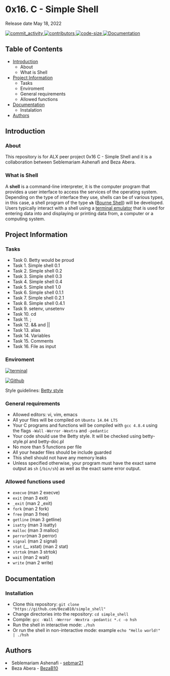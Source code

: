 <h1>0x16. C - Simple Shell</h1>
Release date May 18, 2022

</p>
          </a>
          <a href="https://github.com/BezaB10/simple_shell/commits/master" target="_blank">
               <img alt="commit_activity" src="https://img.shields.io/github/commit-activity/y/BezaB10/simple_shell" />
          </a>
          <a href="https://github.com/BezaB10/simple_shell/graphs/contributors" target="_blank">
               <img alt="contributors" src="https://img.shields.io/github/contributors/BezaB10/simple_shell" />
          </a>
          <a href="https://github.com/BezaB10/simple_shell/blob/master/hsh_shell.c"target="_blank">
               <img alt="code-size" src="https://img.shields.io/tokei/lines/github/BezaB10/simple_shell" />
          </a>
          <a href="https://github.com/BezaB10/simple_shell/blob/master/README.md" target="_blank">
               <img alt="Documentation" src="https://img.shields.io/badge/documentation-yes-lightpink" />
          </a>
     </p>

## Table of Contents
* [Introduction](#Introduction)
  * About
  * What is Shell
* [Project Information](#Project-Information)
    * Tasks
    * Enviroment
    * General requirements
    * Allowed functions
* [Documentation](#Documentation)
    * Instalation
* [Authors](#Authors)

## Introduction

### About
This repository is for ALX peer project 0x16 C - Simple Shell and it is a collaboration between Seblemariam Ashenafi and Beza Abera.

### What is Shell
A **shell** is a command-line interpreter, it is the computer program that provides a user interface to access the services of the operating system. Depending on the type of interface they use, shells can be of various types, in this case, a shell program of the type **`sh`** ([Bourne Shell](https://en.wikipedia.org/wiki/Bourne_shell)) will be developed. Users typically interact with a shell using a [terminal emulator](https://en.wikipedia.org/wiki/Terminal_emulator) that is used for entering data into and displaying or printing data from, a computer or a computing system.

## Project Information

### Tasks

* Task 0. Betty would be proud
* Task 1. Simple shell 0.1
* Task 2. Simple shell 0.2
* Task 3. Simple shell 0.3
* Task 4. Simple shell 0.4
* Task 5. Simple shell 1.0
* Task 6. Simple shell 0.1.1
* Task 7. Simple shell 0.2.1
* Task 8. Simple shell 0.4.1
* Task 9. setenv, unsetenv
* Task 10. cd
* Task 11. ;
* Task 12. && and ||
* Task 13. alias
* Task 14. Variables
* Task 15. Comments
* Task 16. File as input

### Enviroment

<!-- bash -->
<a href="https://www.gnu.org/software/bash/" target="_blank"> <img height="" src="https://img.shields.io/static/v1?label=&message=GNU%20Bash&color=4EAA25&logo=GNU%20Bash&logoColor=4EAA25&labelColor=2F333A" alt="terminal"></a>
<!-- github -->
<a href="https://github.com" target="_blank"> <img height="" src="https://img.shields.io/static/v1?label=&message=GitHub&color=181717&logo=GitHub&logoColor=f2f2f2&labelColor=2F333A" alt="Github"></a>

Style guidelines: [Betty style](https://github.com/holbertonschool/Betty/wiki)

### General requirements
 * Allowed editors: vi, vim, emacs
 * All your files will be compiled on `Ubuntu 14.04 LTS`
 * Your C programs and functions will be compiled with `gcc 4.8.4` using the flags `-Wall` `-Werror` `-Wextra` and `-pedantic`
 * Your code should use the Betty style. It will be checked using betty-style.pl and betty-doc.pl
 * No more than 5 functions per file
 * All your header files should be include guarded
 * This shell should not have any memory leaks
 * Unless specified otherwise, your program must have the exact same output as `sh` (`/bin/sh`) as well as the exact same error output.

### Allowed functions used 

* `execve` (man 2 execve)
* `exit` (man 3 exit)
* `_exit` (man 2 _exit)
* `fork` (man 2 fork)
* `free` (man 3 free)
* `getline` (man 3 getline)
* `isatty` (man 3 isatty)
* `malloc` (man 3 malloc)
* `perror`(man 3 perror)
* `signal` (man 2 signal)
* `stat` (__ xstat) (man 2 stat)
* `strtok` (man 3 strtok)
* `wait` (man 2 wait)
* `write` (man 2 write)

## Documentation

### Installation

- Clone this repository: `git clone "https://github.com/BezaB10/simple_shell"`
- Change directories into the repository: `cd simple_shell`
- Compile: `gcc -Wall -Werror -Wextra -pedantic *.c -o hsh`
- Run the shell in interactive mode: `./hsh`
- Or run the shell in non-interactive mode: example `echo "Hello world!" | ./hsh`

## Authors

<li> Seblemariam Ashenafi - <a href="https://github.com/sebmar21">sebmar21</a></li>
<li> Beza Abera - <a href="https://github.com/BezaB10">BezaB10</a></li>

